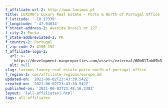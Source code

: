 ```yaml
---
f_affiliate-url-2: http://www.luximos.pt
title: LUXIMO'S Luxury Real Estate - Porto & North of Portugal Office
f_latitude: '-18.17339'
f_longitude: '-47.94034'
f_street-address-2: Avenida Brasil nr 227­
f_city-2: Porto­
f_state-addbreviated-2: PR­
f_country-2: Portugal
f_zip-code-2: 4150-152
f_affiliate-logo-2:
  url: >-
    https://development.nanproperties.com/assets/external/60b817ab89b3f80c0bb8f645_6081e5791f9db9ba0b7f69b9_60785a4ffc4084dcb48a8029_unnamed.png
  alt: null
slug: luximos-luxury-real-estate-porto-north-of-portugal-office
f_region-2: cms/affiliate-regions/europe.md
updated-on: '2021-06-02T23:43:39.542Z'
created-on: '2021-06-02T23:43:39.542Z'
published-on: '2021-06-02T23:48:16.338Z'
layout: '[all-affiliates].html'
tags: all-affiliates
---
```




